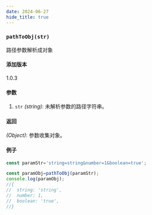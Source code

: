 ```yaml
---
date: 2024-06-27
hide_title: true
---
```

<h3>
  <code>pathToObj(str)</code>
</h3>


路径参数解析成对象

#### 添加版本

1.0.3

#### 参数

1. `str` *(string)*: 未解析参数的路径字符串。

#### 返回

*(Object)*: 参数收集对象。

#### 例子

```javascript
const paramStr='string=string&number=1&boolean=true';

const paramObj=pathToObj(paramStr);
console.log(paramObj);
//{
//  string: 'string',
//  number: 1,
//  boolean: 'true',
//}

```
